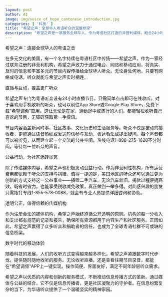 ```yaml
---
layout: post
author: AI
image: img/voice_of_hope_cantonese_introduction.jpg
categories: [ '科技' ]
title: "希望之声：全球华人粤语听众的温暖桥梁"
description: "希望之声是一家服务全球华人、专为粤语社区打造的非营利媒体，融合24小时直播、互动参与和多元内容，兼具公益行动与数字创新，为全球华人听众带来真实、透明、有温度的精神家园。"
---
```

希望之声：连接全球华人的粤语之音

在多元文化的美国，有一个名字持续在粤语社区中传扬——希望之声。作为一家经过联邦注册的非营利机构，希望之声致力于通过电台、网络和移动应用，将真实、及时的信息和丰富多元的节目内容传播给全球华人听众。无论身处何地，只要有网络或电话，听众就能与希望之声实时相连。

直播与互动，覆盖更广听众

希望之声专门为粤语听众设有24小时直播节目，只需简单点击即可在线收听。对于喜欢用手机收听的听众，也可以前往App Store或Google Play Store，免费下载“希望调频”应用。这让无论是在家、通勤途中或旅行的人们，都能轻松收听自己喜欢的节目，无障碍获取第一手资讯。

节目内容涵盖新闻时事、社区故事、文化历史和生活服务等。听众不仅是被动的接收者，更能通过语音热线或发送短信参与互动，表达看法或提出疑问。每个声音都可以被听见，从而建立起一个交流的公共空间。热线电话1-888-275-1628不分时间，等待每一位听众的声音。

公益行动，为社区添砖加瓦

除了传递媒体内容，希望之声也积极发动公益行动。作为非营利性机构，所有运营费用都依赖于听众的支持与捐赠。值得一提的是，美国地区的听众还可以通过更为创新的方式支持这一公益事业——捐赠二手汽车。无论汽车新旧，捐款过程便捷高效，既省时省力，也能享受税收减免政策，真正做到一举多得。对此感兴趣的朋友只需拨打专线1-855-578-0088，就会有专业人员提供详细咨询和协助。

透明公正，值得信赖的传媒机构

作为注册合法的媒体机构，希望之声始终遵循公开透明的原则。机构的每一分收入和支出都有规范的记录和报告，确保所有资源都用于内容生产和社区服务。正因如此，希望之声赢得了众多听众和捐助者的信任，也成为了全球粤语社群不可或缺的信息桥梁。

数字时代的移动体验

随着科技的发展，人们的收听方式变得越来越多样化。希望之声紧跟数字时代步伐，提供随时随地收听的服务。无论收听直播，还是查看往期节目录音，都能在“希望调频”APP上一键实现。操作简便、界面友好，满足不同年龄层听众需求。

希望之声以优质的内容和创新的服务模式，不断推动信息传播方式的革新。通过媒体与公益的结合，它不仅是信息传播者，更是社区凝聚力的守护者。在信息纷繁复杂的当下，为华语听众提供了一个温暖坚实的精神家园。